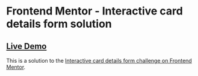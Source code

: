 # Frontend Mentor - Interactive card details form solution

## [Live Demo](https://interactive-card-details-form-lac.vercel.app/)

This is a solution to the [Interactive card details form challenge on Frontend Mentor](https://www.frontendmentor.io/challenges/interactive-card-details-form-XpS8cKZDWw).
